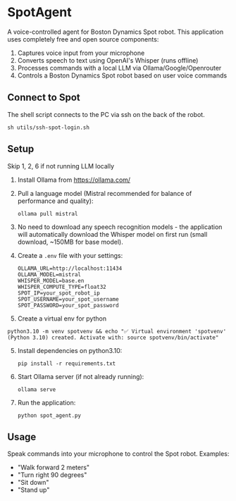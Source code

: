 # SpotAgent

A voice-controlled agent for Boston Dynamics Spot robot. This application uses completely free and open source components:

1. Captures voice input from your microphone
2. Converts speech to text using OpenAI's Whisper (runs offline)
3. Processes commands with a local LLM via Ollama/Google/Openrouter
4. Controls a Boston Dynamics Spot robot based on user voice commands

## Connect to Spot
The shell script connects to the PC via ssh on the back of the robot.
```shell
sh utils/ssh-spot-login.sh
```
## Setup

Skip 1, 2, 6 if not running LLM locally
1. Install Ollama from https://ollama.com/

2. Pull a language model (Mistral recommended for balance of performance and quality):
   ```
   ollama pull mistral
   ```

3. No need to download any speech recognition models - the application will automatically download the Whisper model on first run (small download, ~150MB for base model).

4. Create a `.env` file with your settings:
   ```
   OLLAMA_URL=http://localhost:11434
   OLLAMA_MODEL=mistral
   WHISPER_MODEL=base.en
   WHISPER_COMPUTE_TYPE=float32
   SPOT_IP=your_spot_robot_ip
   SPOT_USERNAME=your_spot_username
   SPOT_PASSWORD=your_spot_password
   ```

4. Create a virtual env for python
```shell
python3.10 -m venv spotvenv && echo "✅ Virtual environment 'spotvenv' (Python 3.10) created. Activate with: source spotvenv/bin/activate"
```
5. Install dependencies on python3.10:
   ```
   pip install -r requirements.txt
   ```

6. Start Ollama server (if not already running):
   ```
   ollama serve
   ```

7. Run the application:
   ```
   python spot_agent.py
   ```

## Usage

Speak commands into your microphone to control the Spot robot. Examples:
- "Walk forward 2 meters"
- "Turn right 90 degrees"
- "Sit down"
- "Stand up"
